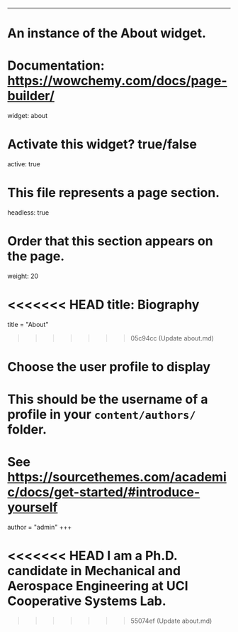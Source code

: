 ---
# An instance of the About widget.
# Documentation: https://wowchemy.com/docs/page-builder/
widget: about

# Activate this widget? true/false
active: true

# This file represents a page section.
headless: true

# Order that this section appears on the page.
weight: 20

<<<<<<< HEAD
title: Biography
=======
title = "About"
>>>>>>> 05c94cc (Update about.md)

# Choose the user profile to display
# This should be the username of a profile in your `content/authors/` folder.
# See https://sourcethemes.com/academic/docs/get-started/#introduce-yourself
author = "admin"
+++

<<<<<<< HEAD
I am a Ph.D. candidate in Mechanical and Aerospace Engineering at UCI Cooperative Systems Lab.
=======
>>>>>>> 55074ef (Update about.md)
